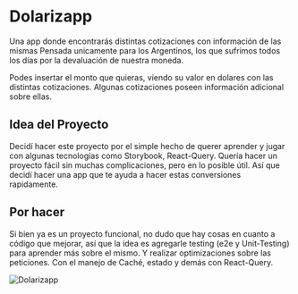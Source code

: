 # Dolarizapp
Una app donde encontrarás distintas cotizaciones con información de las mismas
Pensada unicamente para los Argentinos, los que sufrimos todos los días por la devaluación de nuestra moneda.

Podes insertar el monto que quieras, viendo su valor en dolares con las distintas cotizaciones. 
Algunas cotizaciones poseen información adicional sobre ellas.

## Idea del Proyecto
Decidí hacer este proyecto por el simple hecho de querer aprender y jugar con algunas tecnologías como Storybook, React-Query. 
Quería hacer un proyecto fácil sin muchas complicaciones, pero en lo posible útil. Así que decidí hacer una app que te ayuda a hacer estas conversiones rapidamente.

## Por hacer
Si bien ya es un proyecto funcional, no dudo que hay cosas en cuanto a código que mejorar, así que la idea es agregarle testing (e2e y Unit-Testing) para aprender más sobre el mismo. 
Y realizar optimizaciones sobre las peticiones. Con el manejo de Caché, estado y demás con React-Query.

![Dolarizapp](https://github.com/Santipac/Dolarizapp/assets/92342946/671c0df0-8a7c-484c-a083-47490da57df6)
